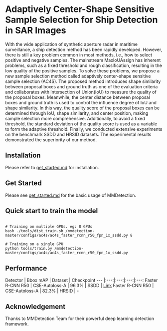 # Adaptively Center-Shape Sensitive Sample Selection for Ship Detection in SAR Images

With the wide application of synthetic aperture radar in maritime surveillance, a ship detection method has been rapidly developed. However, there is still a key problem common in most methods, i.e., how to select positive and negative samples. The mainstream MaxIoUAssign has inherent problems, such as a fixed threshold and rough classification, resulting in the low quality of the positive samples. To solve these problems, we propose a new sample selection method called adaptively center-shape sensitive sample selection (AC4S). The proposed method introduces shape similarity between proposal boxes and ground truth as one of the evaluation criteria and collaborates with Intersection of Union(IoU) to measure the quality of the proposal boxes. Meanwhile, the center distance between proposal boxes and ground truth is used to control the influence degree of IoU and shape similarity. In this way, the quality score of the proposal boxes can be determined through IoU, shape similarity, and center position, making sample selection more comprehensive. Additionally, to avoid a fixed threshold, the standard deviation of the quality score is used as a variable to form the adaptive threshold. Finally, we conducted extensive experiments on the benchmark SSDD and HRSID datasets. The experimental results demonstrated the superiority of our method.


## Installation

Please refer to [get_started.md](docs/get_started.md) for installation.

## Get Started

Please see [get_started.md](docs/get_started.md) for the basic usage of MMDetection.

## Quick start to train the model

```

# Training on multiple GPUs. eg: 8 GPUs
bash ./tools/dist_train.sh /mmdetection-master/configs/ac4s/ac4s_faster_rcnn_r50_fpn_1x_ssdd.py 8

# Training on a single GPU
python tools/train.py /mmdetection-master/configs/ac4s/ac4s_faster_rcnn_r50_fpn_1x_ssdd.py

```
## Performance
Detector | Bbox mAP | Dataset | Checkpoint
--- |:---:|:---:|:---:|:---:
Faster R-CNN R50 | CSE-Autoloss-A | 96.3% | SSDD | [Link](https://pan.baidu.com/s/1Ij__W0w2x4EZlPLoqCUZRA?pwd=lyl1)
Faster R-CNN R50 | CSE-Autoloss-A | 82.3% | HRSID | -

## Acknowledgement

Thanks to MMDetection Team for their powerful deep learning detection framework.


